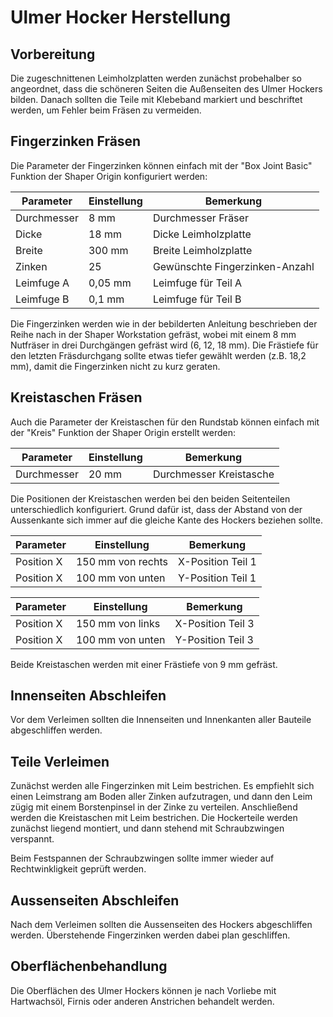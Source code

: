 # Ulmer Hocker Herstellung

## Vorbereitung

Die zugeschnittenen Leimholzplatten werden zunächst probehalber so angeordnet, 
dass die schöneren Seiten die Außenseiten des Ulmer Hockers bilden.
Danach sollten die Teile mit Klebeband markiert und beschriftet werden,
um Fehler beim Fräsen zu vermeiden.

## Fingerzinken Fräsen

Die Parameter der Fingerzinken können einfach mit der "Box Joint Basic" Funktion der Shaper Origin konfiguriert werden:

Parameter | Einstellung | Bemerkung 
--- | --- | --- |
Durchmesser | 8 mm | Durchmesser Fräser
Dicke | 18 mm | Dicke Leimholzplatte
Breite | 300 mm | Breite Leimholzplatte
Zinken | 25 | Gewünschte Fingerzinken-Anzahl 
Leimfuge A | 0,05 mm | Leimfuge für Teil A
Leimfuge B | 0,1 mm | Leimfuge für Teil B

Die Fingerzinken werden wie in der bebilderten Anleitung beschrieben der Reihe nach
in der Shaper Workstation gefräst, wobei mit einem 8 mm Nutfräser in drei Durchgängen 
gefräst wird (6, 12, 18 mm).  Die Frästiefe für den letzten Fräsdurchgang sollte etwas
tiefer gewählt werden (z.B. 18,2 mm), damit die Fingerzinken nicht zu kurz geraten. 

## Kreistaschen Fräsen

Auch die Parameter der Kreistaschen für den Rundstab können einfach mit der "Kreis" Funktion 
der Shaper Origin erstellt werden:

Parameter | Einstellung | Bemerkung 
--- | --- | --- |
Durchmesser | 20 mm | Durchmesser Kreistasche

Die Positionen der Kreistaschen werden bei den beiden Seitenteilen unterschiedlich konfiguriert. Grund dafür ist, dass der Abstand von der Aussenkante sich immer auf die gleiche Kante des Hockers beziehen sollte.


Parameter | Einstellung | Bemerkung 
--- | --- | --- |
Position X | 150 mm von rechts | X-Position Teil 1
Position X | 100 mm von unten  | Y-Position Teil 1

Parameter | Einstellung | Bemerkung 
--- | --- | --- |
Position X | 150 mm von links | X-Position Teil 3
Position X | 100 mm von unten  | Y-Position Teil 3

Beide Kreistaschen werden mit einer Frästiefe von 9 mm gefräst.

## Innenseiten Abschleifen

Vor dem Verleimen sollten die Innenseiten und Innenkanten aller Bauteile abgeschliffen werden.

## Teile Verleimen

Zunächst werden alle Fingerzinken mit Leim bestrichen.
Es empfiehlt sich einen Leimstrang am Boden aller Zinken aufzutragen, und dann den Leim zügig mit einem Borstenpinsel in der Zinke zu verteilen. Anschließend werden die Kreistaschen mit Leim bestrichen. Die Hockerteile werden zunächst liegend montiert, und dann stehend mit Schraubzwingen verspannt.

Beim Festspannen der Schraubzwingen sollte immer wieder auf Rechtwinkligkeit geprüft werden. 

## Aussenseiten Abschleifen

Nach dem Verleimen sollten die Aussenseiten des Hockers abgeschliffen werden. Überstehende Fingerzinken werden dabei plan geschliffen.

## Oberflächenbehandlung

Die Oberflächen des Ulmer Hockers können je nach Vorliebe mit Hartwachsöl, Firnis oder anderen Anstrichen behandelt werden.